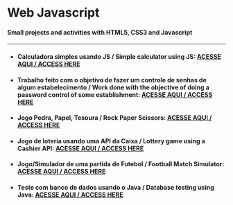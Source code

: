 # Web Javascript
#### Small projects and activities with HTML5, CSS3 and Javascript
***
+ #### Calculadora simples usando JS / Simple calculator using JS: [ACESSE AQUI / ACCESS HERE](https://github.com/LeonardoReisAmorim/Web-Javascript/tree/master/calculadora%20simples%20js)

+ #### Trabalho feito com o objetivo de fazer um controle de senhas de algum estabelecimento /  Work done with the objective of doing a password control of some establishment: [ACESSE AQUI / ACCESS HERE](https://github.com/LeonardoReisAmorim/Java/tree/master/Controle%20Senhas%20JAVA) 

+ #### Jogo Pedra, Papel, Tesoura / Rock Paper Scissors: [ACESSE AQUI / ACCESS HERE](https://github.com/LeonardoReisAmorim/Java/tree/master/JOGO%20PPT%20JAVA) 

+ #### Jogo de loteria usando uma API da Caixa / Lottery game using a Cashier API: [ACESSE AQUI / ACCESS HERE](https://github.com/LeonardoReisAmorim/Java/tree/master/JogoLoteria%20JAVA)  

+ #### Jogo/Simulador de uma partida de Futebol / Football Match Simulator: [ACESSE AQUI / ACCESS HERE](https://github.com/LeonardoReisAmorim/Java/tree/master/PartidaFutebol%20JAVA) 

+ #### Teste com banco de dados usando o Java / Database testing using Java: [ACESSE AQUI / ACCESS HERE](https://github.com/LeonardoReisAmorim/Java/tree/master/testebanco%20JAVA) 
